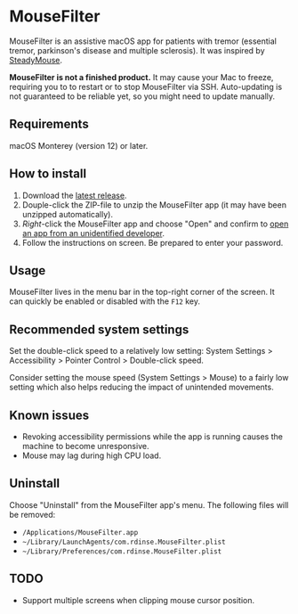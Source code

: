 # MouseFilter

MouseFilter is an assistive macOS app for patients with tremor
(essential tremor, parkinson's disease and multiple sclerosis). It was
inspired by [SteadyMouse](https://steadymouse.com).

**MouseFilter is not a finished product.** It may cause your Mac
to freeze, requiring you to to restart or to stop MouseFilter via SSH.
Auto-updating is not guaranteed to be reliable yet, so you might need to update
manually.

## Requirements

macOS Monterey (version 12) or later.

## How to install

1. Download the
[latest release](https://github.com/rdinse/MouseFilter/releases/latest/download/MouseFilter.zip).
1. Douple-click the ZIP-file to unzip the MouseFilter app (it may have been
   unzipped automatically).
1. *Right*-click the MouseFilter app and choose "Open" and confirm to [open an app from an unidentified developer](https://support.apple.com/guide/mac-help/open-a-mac-app-from-an-unidentified-developer-mh40616/mac).
1. Follow the instructions on screen. Be prepared to enter your password.

## Usage

MouseFilter lives in the menu bar in the top-right corner of the screen.
It can quickly be enabled or disabled with the `F12` key.

## Recommended system settings

Set the double-click speed to a relatively low setting: System Settings >
Accessibility > Pointer Control > Double-click speed.

Consider setting the mouse speed (System Settings > Mouse) to a fairly low
setting which also helps reducing the impact of unintended movements.

## Known issues

* Revoking accessibility permissions while the app is running causes the machine
  to become unresponsive.
* Mouse may lag during high CPU load.

## Uninstall

Choose "Uninstall" from the MouseFilter app's menu. The following files will be
removed:

* `/Applications/MouseFilter.app`
* `~/Library/LaunchAgents/com.rdinse.MouseFilter.plist`
* `~/Library/Preferences/com.rdinse.MouseFilter.plist`

## TODO

* Support multiple screens when clipping mouse cursor position.